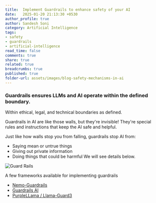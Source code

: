 ```yaml
---
title:  Implement Guardrails to enhance safety of your AI 
date:   2025-01-20 21:13:30 +0530
author_profile: true
author: Sandesh Soni
category: Artificial Intelligence
tags:
- safety
- guardrails
- artificial-intelligence
read_time: false
comments: true
share: true
related: true
breadcrumbs: true
published: true
folder-url: assets/images/blog-safety-mechanisms-in-ai
---
```


### Guardrails ensures LLMs and AI operate within the defined boundary.
Within ethical, legal, and technical boundaries as defined.

Guardrails in AI are like those walls, but they're invisible! They're special rules and instructions that keep the AI safe and helpful.


Just like how walls stop you from falling, guardrails stop AI from:
- Saying mean or untrue things
- Giving out private information
- Doing things that could be harmful
We will see details below.

![Guard Rails]({{site.baseurl}}/{{page.folder-url}}/guardrails.png)

A few frameworks available for implementing guardrails
- [Nemo-Guardrails](https://github.com/NVIDIA/NeMo-Guardrails)
- [Guardrails AI](https://github.com/guardrails-ai/guardrails)
- [PurpleLLama / Llama-Guard3](https://github.com/meta-llama/PurpleLlama)



